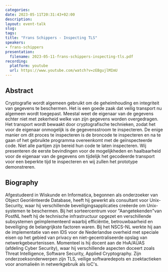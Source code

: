 ```yaml
---
categories:
date: 2023-05-11T20:31:43+02:00
description:
layout: event-talk
slug:
tags:
title: "Frans Schippers - Inspecting TLS"
speakers:
- frans-schippers
presentation:
  filename: 2023-05-11-frans-schippers-inspecting-tls.pdf
recording:
  platform: youtube
  url: https://www.youtube.com/watch?v=zEBgujlMImU
---
```


## Abstract

Cryptografie wordt algemeen gebruikt om de geheimhouding en integriteit van gegevens te beschermen. Het is een goede zaak dat veilig transport nu algemeen wordt toegepast. Meestal weet de eigenaar van de gegevens echter niet met zekerheid welke van zijn gegevens worden overgedragen. Het transport wordt bewaakt door cryptografische technieken, zodat het voor de eigenaar onmogelijk is de gegevensstroom te inspecteren. De enige manier om dit proces te inspecteren is de broncode te inspecteren en na te gaan of het gebruikte programma overeenkomt met de geïnspecteerde code. Niet alle partijen zijn bereid hun code te laten inspecteren. Wij presenteren de eerste bevindingen voor de mogelijkheden en haalbaarheid voor de eigenaar van de gegevens om tijdelijk het gecodeerde transport voor een beperkte tijd te inspecteren en wij zullen het prototype demonstreren.

## Biography

Afgestudeerd in Wiskunde en Informatica, begonnen als onderzoeker van Object Georiënteerde Database, heeft hij gewerkt als consultant voor Unix-Security, waar hij verschillende beveiligingsapplicaties creëerde om Unix-systemen te beschermen. Bij het sorteercentrum voor "Aangetekenden"van PostNL heeft hij de technische infrastructuur opgezet en verschillende subsystemen geïmplementeerd waarbij efficiëntie, betrouwbaarheid en beveiliging de belangrijkste factoren waren.
Bij het NSCS-NL werkte hij aan de implementatie van een IDS voor de Nederlandse overheid met speciale eisen op het gebied van privacy en niet-gecentraliseerde opslag van netwerkgebeurtenissen. Momenteel is hij docent aan de HvA/AUAS (afdeling Cyber Security), waar hij verschillende aspecten doceert zoals Threat Intelligence, Software Security, Applied Cryptography. Zijn onderzoeksonderwerpen zijn TLS, veilige softwaredepots en zoektactieken voor anomalieën in netwerkgebruik als IoC's.

